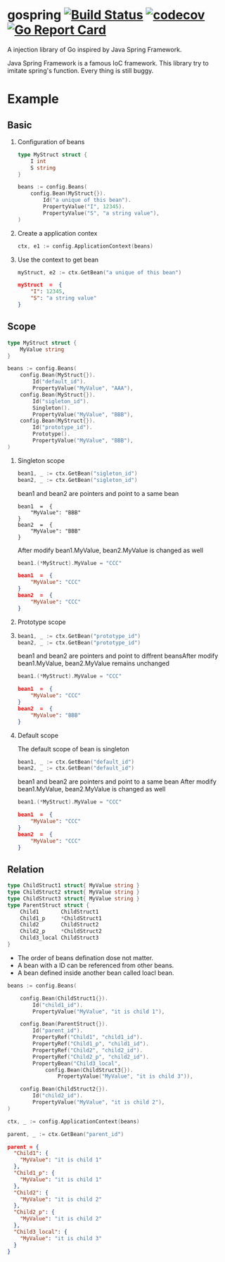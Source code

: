 # gospring [![Build Status](https://travis-ci.org/yarencheng/gospring.svg?branch=master)](https://travis-ci.org/yarencheng/gospring) [![codecov](https://codecov.io/gh/yarencheng/gospring/branch/master/graph/badge.svg)](https://codecov.io/gh/yarencheng/gospring) [![Go Report Card](https://goreportcard.com/badge/github.com/yarencheng/gospring)](https://goreportcard.com/report/github.com/yarencheng/gospring)
A injection library of Go inspired by Java Spring Framework.

Java Spring Framework is a famous IoC framework. This library try to imitate spring's function. Every thing is still buggy.

# Example

## Basic


1. Configuration of beans

    ```go
    type MyStruct struct {
		I int
		S string
	}

	beans := config.Beans(
		config.Bean(MyStruct{}).
			Id("a unique of this bean").
			PropertyValue("I", 12345).
			PropertyValue("S", "a string value"),
	)
    ```
2. Create a application contex
    ```go
    ctx, e1 := config.ApplicationContext(beans)
    ```
3. Use the context to get bean
    ```go
	myStruct, e2 := ctx.GetBean("a unique of this bean")
    ```
    ```json
    myStruct  =  {
        "I": 12345,
        "S": "a string value"
    }
    ```

## Scope
```go
type MyStruct struct {
    MyValue string
}

beans := config.Beans(
    config.Bean(MyStruct{}).
        Id("default_id").
        PropertyValue("MyValue", "AAA"),
    config.Bean(MyStruct{}).
        Id("sigleton_id").
        Singleton().
        PropertyValue("MyValue", "BBB"),
    config.Bean(MyStruct{}).
        Id("prototype_id").
        Prototype().
        PropertyValue("MyValue", "BBB"),
)
```

1. Singleton scope

    ```go
    bean1, _ := ctx.GetBean("sigleton_id")
    bean2, _ := ctx.GetBean("sigleton_id")
    ```
    
    bean1 and bean2 are pointers and point to a same bean

    ```
    bean1  =  {
        "MyValue": "BBB"
    }
    bean2  =  {
        "MyValue": "BBB"
    }
    ```

    After modify bean1.MyValue, bean2.MyValue is changed as well

    ```go
    bean1.(*MyStruct).MyValue = "CCC"
    ```
    ```json
    bean1  =  {
        "MyValue": "CCC"
    }
    bean2  =  {
        "MyValue": "CCC"
    }
    ```

2. Prototype scope
3. 
    ```go
    bean1, _ := ctx.GetBean("prototype_id")
    bean2, _ := ctx.GetBean("prototype_id")
    ```

    bean1 and bean2 are pointers and point to diffrent beansAfter modify bean1.MyValue, bean2.MyValue remains unchanged

    ```go
    bean1.(*MyStruct).MyValue = "CCC"
    ```

    ```json
    bean1  =  {
        "MyValue": "CCC"
    }
    bean2  =  {
        "MyValue": "BBB"
    }
    ```

3. Default scope

    The default scope of bean is singleton

    ```go
    bean1, _ := ctx.GetBean("default_id")
    bean2, _ := ctx.GetBean("default_id")
    ```

    bean1 and bean2 are pointers and point to a same bean
    After modify bean1.MyValue, bean2.MyValue is changed as well

    ```go
    bean1.(*MyStruct).MyValue = "CCC"
    ```

    ```json
    bean1  =  {
        "MyValue": "CCC"
    }
    bean2  =  {
        "MyValue": "CCC"
    }
    ```

## Relation

```go
type ChildStruct1 struct{ MyValue string }
type ChildStruct2 struct{ MyValue string }
type ChildStruct3 struct{ MyValue string }
type ParentStruct struct {
    Child1       ChildStruct1
    Child1_p     *ChildStruct1
    Child2       ChildStruct2
    Child2_p     *ChildStruct2
    Child3_local ChildStruct3
}
```

* The order of beans defination dose not matter.
* A bean with a ID can be referenced from other beans.
* A bean defined inside another bean called loacl bean.

```go
beans := config.Beans(

    config.Bean(ChildStruct1{}).
        Id("child1_id").
        PropertyValue("MyValue", "it is child 1"),

    config.Bean(ParentStruct{}).
        Id("parent_id").
        PropertyRef("Child1", "child1_id").
        PropertyRef("Child1_p", "child1_id").
        PropertyRef("Child2", "child2_id").
        PropertyRef("Child2_p", "child2_id").
        PropertyBean("Child3_local",
            config.Bean(ChildStruct3{}).
                PropertyValue("MyValue", "it is child 3")),

    config.Bean(ChildStruct2{}).
        Id("child2_id").
        PropertyValue("MyValue", "it is child 2"),
)

ctx, _ := config.ApplicationContext(beans)

parent, _ := ctx.GetBean("parent_id")
```

```json
parent = {
  "Child1": {
    "MyValue": "it is child 1"
  },
  "Child1_p": {
    "MyValue": "it is child 1"
  },
  "Child2": {
    "MyValue": "it is child 2"
  },
  "Child2_p": {
    "MyValue": "it is child 2"
  },
  "Child3_local": {
    "MyValue": "it is child 3"
  }
}
```
